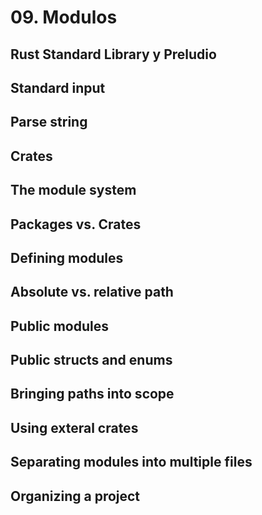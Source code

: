 # 09. Modulos

## Rust Standard Library y Preludio

## Standard input

## Parse string

## Crates

## The module system

## Packages vs. Crates

## Defining modules

## Absolute vs. relative path

## Public modules

## Public structs and enums

## Bringing paths into scope

## Using exteral crates

## Separating modules into multiple files

## Organizing a project
